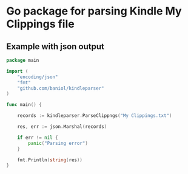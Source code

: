 # Go package for parsing Kindle My Clippings file

## Example with json output

```go
package main

import (
	"encoding/json"
	"fmt"
	"github.com/baniol/kindleparser"
)

func main() {

	records := kindleparser.ParseClippngs("My Clippings.txt")

	res, err := json.Marshal(records)

	if err != nil {
		panic("Parsing error")
	}

	fmt.Println(string(res))
}
```
